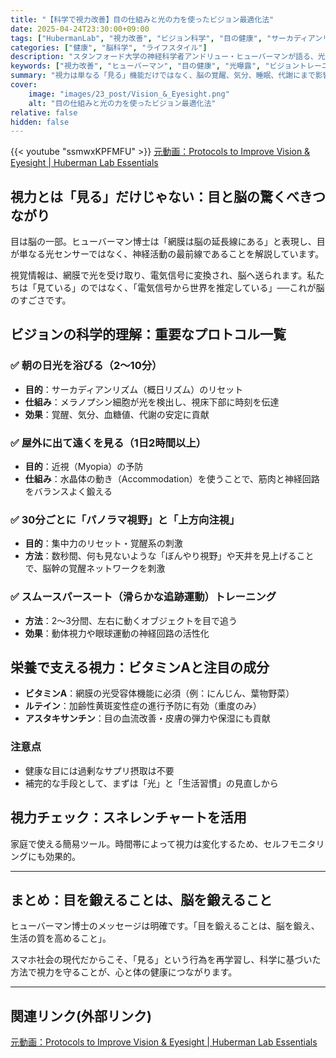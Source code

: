 ```yaml
---
title: "【科学で視力改善】目の仕組みと光の力を使ったビジョン最適化法"
date: 2025-04-24T23:30:00+09:00
tags: ["HubermanLab", "視力改善", "ビジョン科学", "目の健康", "サーカディアンリズム", "ルテイン", "近視予防"]
categories: ["健康", "脳科学", "ライフスタイル"]
description: "スタンフォード大学の神経科学者アンドリュー・ヒューバーマンが語る、光と目の仕組みを活用した視力と脳の最適化戦略。現代人必見の科学的アプローチを解説。"
keywords: ["視力改善", "ヒューバーマン", "目の健康", "光曝露", "ビジョントレーニング", "ルテイン", "アスタキサンチン", "近視", "サーカディアンリズム"]
summary: "視力は単なる「見る」機能だけではなく、脳の覚醒、気分、睡眠、代謝にまで影響を与える神経システム。Huberman Labの科学的知見から、毎日の習慣に取り入れたい視力最適化プロトコルを紹介します。"
cover:
    image: "images/23_post/Vision_&_Eyesight.png"
    alt: "目の仕組みと光の力を使ったビジョン最適化法"
relative: false
hidden: false
---
```


{{< youtube "ssmwxKPFMFU" >}}
[元動画：Protocols to Improve Vision & Eyesight | Huberman Lab Essentials](https://www.youtube.com/watch?v=ssmwxKPFMFU)

## 視力とは「見る」だけじゃない：目と脳の驚くべきつながり

目は脳の一部。ヒューバーマン博士は「網膜は脳の延長線にある」と表現し、目が単なる光センサーではなく、神経活動の最前線であることを解説しています。

視覚情報は、網膜で光を受け取り、電気信号に変換され、脳へ送られます。私たちは「見ている」のではなく、「電気信号から世界を推定している」──これが脳のすごさです。

## ビジョンの科学的理解：重要なプロトコル一覧

### ✅ 朝の日光を浴びる（2〜10分）

- **目的**：サーカディアンリズム（概日リズム）のリセット
- **仕組み**：メラノプシン細胞が光を検出し、視床下部に時刻を伝達
- **効果**：覚醒、気分、血糖値、代謝の安定に貢献

### ✅ 屋外に出て遠くを見る（1日2時間以上）

- **目的**：近視（Myopia）の予防
- **仕組み**：水晶体の動き（Accommodation）を使うことで、筋肉と神経回路をバランスよく鍛える

### ✅ 30分ごとに「パノラマ視野」と「上方向注視」

- **目的**：集中力のリセット・覚醒系の刺激
- **方法**：数秒間、何も見ないような「ぼんやり視野」や天井を見上げることで、脳幹の覚醒ネットワークを刺激

### ✅ スムースパースート（滑らかな追跡運動）トレーニング

- **方法**：2〜3分間、左右に動くオブジェクトを目で追う
- **効果**：動体視力や眼球運動の神経回路の活性化

## 栄養で支える視力：ビタミンAと注目の成分

- **ビタミンA**：網膜の光受容体機能に必須（例：にんじん、葉物野菜）
- **ルテイン**：加齢性黄斑変性症の進行予防に有効（重度のみ）
- **アスタキサンチン**：目の血流改善・皮膚の弾力や保湿にも貢献

### 注意点
- 健康な目には過剰なサプリ摂取は不要
- 補完的な手段として、まずは「光」と「生活習慣」の見直しから

## 視力チェック：スネレンチャートを活用

家庭で使える簡易ツール。時間帯によって視力は変化するため、セルフモニタリングにも効果的。

---

## まとめ：目を鍛えることは、脳を鍛えること

ヒューバーマン博士のメッセージは明確です。「目を鍛えることは、脳を鍛え、生活の質を高めること」。

スマホ社会の現代だからこそ、「見る」という行為を再学習し、科学に基づいた方法で視力を守ることが、心と体の健康につながります。

---

## 関連リンク(外部リンク)

[元動画：Protocols to Improve Vision & Eyesight | Huberman Lab Essentials](https://www.youtube.com/watch?v=ssmwxKPFMFU)

